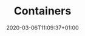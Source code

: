 ---
title: "Containers"
description: "containerization tools"
pre: "<i class='far fa-folder'></i> "
date: 2020-03-06T11:09:37+01:00
draft: false
cascade:
    tags: ["Docker"]
--- 